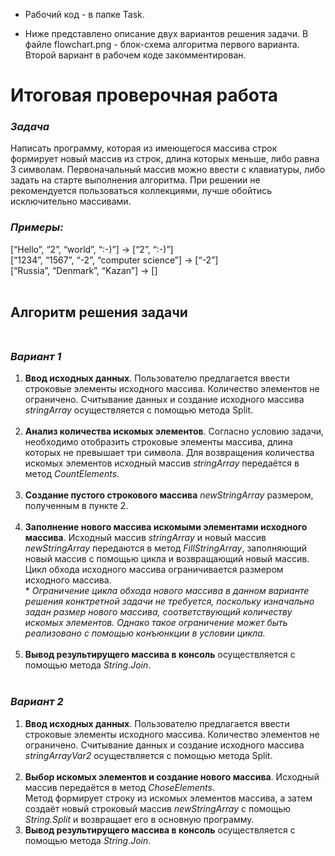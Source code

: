 * Рабочий код - в папке Task.

* Ниже представлено описание двух вариантов решения задачи. В файле flowchart.png - блок-схема алгоритма первого варианта. Второй вариант в рабочем коде закомментирован.

# Итоговая проверочная работа

### *Задача*
Написать программу, которая из имеющегося массива строк формирует новый массив из строк, длина которых меньше, либо равна 3 символам. Первоначальный массив можно ввести с клавиатуры, либо задать на старте выполнения алгоритма. При решении не рекомендуется пользоваться коллекциями, лучше обойтись исключительно массивами.
### *Примеры:*
[“Hello”, “2”, “world”, “:-)”] → [“2”, “:-)”]<br/>
[“1234”, “1567”, “-2”, “computer science”] → [“-2”]<br/>
[“Russia”, “Denmark”, “Kazan”] → []
<br/><br/>

## Алгоритм решения задачи<br/><br/>

### ***Вариант 1***
1. **Ввод исходных данных**. Пользователю предлагается ввести строковые элементы исходного массива. Количество элементов не ограничено. Считывание данных и создание исходного массива *stringArray* осуществляется с помощью метода Split.<br/><br/>
2. **Анализ количества искомых элементов**. Согласно условию задачи, необходимо отобразить строковые элементы массива, длина которых не превышает три символа. Для возвращения количества искомых элементов исходный массив *stringArray* передаётся в метод *CountElements*.<br/><br/>
3. **Создание пустого строкового массива** *newStringArray* размером, полученным в пункте 2.<br/><br/>
4. **Заполнение нового массива искомыми элементами исходного массива**. Исходный массив *stringArray* и новый массив *newStringArray* передаются в метод *FillStringArray*, заполняющий новый массив с помощью цикла и возвращающий новый массив. Цикл обхода исходного массива ограничивается размером исходного массива.<br/>* *Ограничение цикла обхода нового массива в данном варианте решения конктретной задачи не требуется, поскольку изначально задан размер нового массива, соответствующий количеству искомых элементов. Однако такое ограничение может быть реализовано с помощью конъюнкции в условии цикла.*<br/><br/>
5. **Вывод результирущего массива в консоль** осуществляется с помощью метода *String.Join*.
<br/><br/>
### ***Вариант 2***
1. **Ввод исходных данных**. Пользователю предлагается ввести строковые элементы исходного массива. Количество элементов не ограничено. Считывание данных и создание исходного массива *stringArrayVar2* осуществляется с помощью метода Split.<br/><br/>
2. **Выбор искомых элементов и создание нового массива**. Исходный массив передаётся в метод *ChoseElements*.<br/>
Метод формирует строку из искомых элементов массива, а затем создаёт новый строковый массив *newStringArray* с помощью *String.Split* и возвращает его в основную программу.
3. **Вывод результирущего массива в консоль** осуществляется с помощью метода *String.Join*.